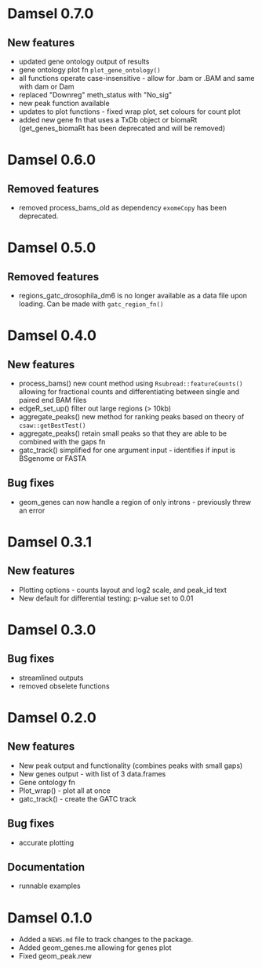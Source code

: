 # Damsel 0.7.0
## New features
* updated gene ontology output of results
* gene ontology plot fn `plot_gene_ontology()`
* all functions operate case-insensitive - allow for .bam or .BAM and same with
dam or Dam
* replaced "Downreg" meth_status with "No_sig"
* new peak function available
* updates to plot functions - fixed wrap plot, set colours for count plot
* added new gene fn that uses a TxDb object or biomaRt (get_genes_biomaRt has been deprecated and will be removed)

# Damsel 0.6.0
## Removed features
* removed process_bams_old as dependency `exomeCopy` has been deprecated.

# Damsel 0.5.0
## Removed features
* regions_gatc_drosophila_dm6 is no longer available as a data file upon loading. 
Can be made with `gatc_region_fn()`

# Damsel 0.4.0
## New features
* process_bams() new count method using `Rsubread::featureCounts()` allowing for fractional counts and differentiating between single and paired end BAM files
* edgeR_set_up() filter out large regions (> 10kb)
* aggregate_peaks() new method for ranking peaks based on theory of `csaw::getBestTest()`
* aggregate_peaks() retain small peaks so that they are able to be combined with the gaps fn
* gatc_track() simplified for one argument input - identifies if input is BSgenome or FASTA

## Bug fixes
* geom_genes can now handle a region of only introns - previously threw an error

# Damsel 0.3.1
## New features
* Plotting options - counts layout and log2 scale, and peak_id text
* New default for differential testing: p-value set to 0.01

# Damsel 0.3.0
## Bug fixes
* streamlined outputs
* removed obselete functions

# Damsel 0.2.0
## New features
* New peak output and functionality (combines peaks with small gaps)
* New genes output - with list of 3 data.frames
* Gene ontology fn 
* Plot_wrap() - plot all at once
* gatc_track() - create the GATC track

## Bug fixes
* accurate plotting

## Documentation
* runnable examples

# Damsel 0.1.0

* Added a `NEWS.md` file to track changes to the package.
* Added geom_genes.me allowing for genes plot
* Fixed geom_peak.new
